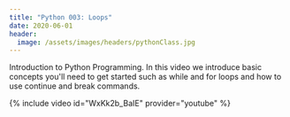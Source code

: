 ```yaml
---
title: "Python 003: Loops"
date: 2020-06-01
header:
  image: /assets/images/headers/pythonClass.jpg
---
```


Introduction to Python Programming. In this video we introduce basic concepts you'll need to get started such as while and for loops and how to use continue and break commands.

{% include video id="WxKk2b_BaIE" provider="youtube" %}